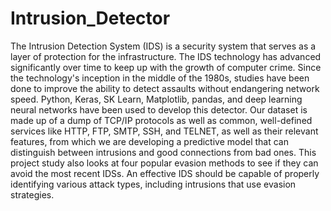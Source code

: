 # Intrusion_Detector


The Intrusion Detection System (IDS) is a security system that serves as a layer of protection for the infrastructure. The IDS technology has advanced significantly over time to keep up with the growth of computer crime. Since the technology's inception in the middle of the 1980s, studies have been done to improve the ability to detect assaults without endangering network speed.
Python, Keras, SK Learn, Matplotlib, pandas, and deep learning neural networks have been used to develop this detector. Our dataset is made up of a dump of TCP/IP protocols as well as common, well-defined services like HTTP, FTP, SMTP, SSH, and TELNET, as well as their relevant features, from which we are developing a predictive model that can distinguish between intrusions and good connections from bad ones.
This project study also looks at four popular evasion methods to see if they can avoid the most recent IDSs. An effective IDS should be capable of properly identifying various attack types, including intrusions that use evasion strategies.
